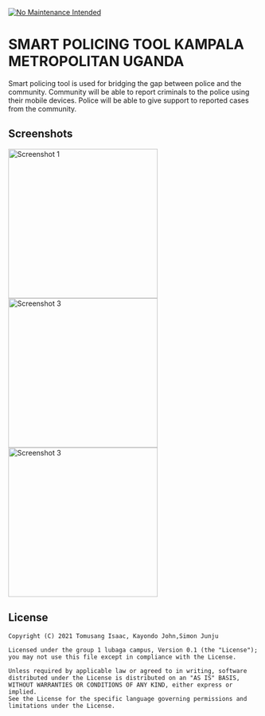 
[![No Maintenance Intended](http://unmaintained.tech/badge.svg)](http://unmaintained.tech/)

SMART POLICING TOOL KAMPALA METROPOLITAN UGANDA
====================================

Smart policing tool is used for bridging the gap between police and the community.
Community will be able to report criminals to the police using their mobile devices.
Police will be able to give support to reported cases from the community.

## Screenshots

<img src="/../master/screenshots/01.png?raw=true" width="300px" alt="Screenshot 1" />
<img src="/../master/screenshots/02.png?raw=true" width="300px" alt="Screenshot 3" />
<img src="/../master/screenshots/04.png?raw=true" width="300px" alt="Screenshot 3" />



## License

```
Copyright (C) 2021 Tomusang Isaac, Kayondo John,Simon Junju

Licensed under the group 1 lubaga campus, Version 0.1 (the "License");
you may not use this file except in compliance with the License.

Unless required by applicable law or agreed to in writing, software
distributed under the License is distributed on an "AS IS" BASIS,
WITHOUT WARRANTIES OR CONDITIONS OF ANY KIND, either express or implied.
See the License for the specific language governing permissions and
limitations under the License.
```